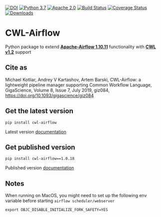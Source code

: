 [![DOI](https://zenodo.org/badge/103197335.svg)](https://zenodo.org/badge/latestdoi/103197335)
[![Python 3.7](https://img.shields.io/badge/python-3.7-green.svg)](https://www.python.org/downloads/release/python-377/)
[![Apache 2.0](https://img.shields.io/badge/License-Apache%202.0-blue.svg)](https://www.apache.org/licenses/LICENSE-2.0)
[![Build Status](https://travis-ci.org/Barski-lab/cwl-airflow.svg?branch=master)](https://travis-ci.org/Barski-lab/cwl-airflow)
[![Coverage Status](https://coveralls.io/repos/github/Barski-lab/cwl-airflow/badge.svg?branch=master)](https://coveralls.io/github/Barski-lab/cwl-airflow?branch=master)
[![Downloads](https://pepy.tech/badge/cwl-airflow)](https://pepy.tech/project/cwl-airflow)


# **CWL-Airflow**

Python package to extend **[Apache-Airflow 1.10.11](https://airflow.apache.org)**
functionality with **[CWL v1.2](https://www.commonwl.org/v1.2/)** support

## **Cite as**

Michael Kotliar, Andrey V Kartashov, Artem Barski, CWL-Airflow: a lightweight pipeline manager supporting Common Workflow Language, GigaScience, Volume 8, Issue 7, July 2019, giz084, https://doi.org/10.1093/gigascience/giz084

## **Get the latest version**
```
pip install cwl-airflow
```
Latest version [documentation](https://cwl-airflow.readthedocs.io/en/latest/)


## **Get published version**
```
pip install cwl-airflow==1.0.18
```
Published version [documentation](https://cwl-airflow.readthedocs.io/en/1.0.18/)

## **Notes**

When running on MacOS, you might need to set up the following env variable before starting `airflow scheduler/webserver`

```
export OBJC_DISABLE_INITIALIZE_FORK_SAFETY=YES
```
